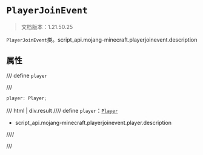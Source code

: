 # `PlayerJoinEvent`

> 文档版本：1.21.50.25

`PlayerJoinEvent`类。script_api.mojang-minecraft.playerjoinevent.description

## 属性

/// define
`player`


///

```js
player: Player;
```

/// html | div.result
//// define
`player`：[`Player`](./player.md)

- script_api.mojang-minecraft.playerjoinevent.player.description


////

///

